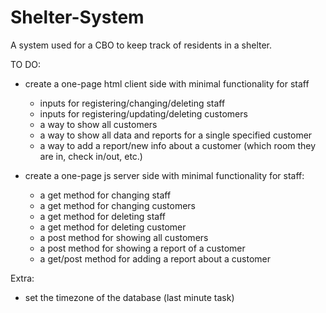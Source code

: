 # Shelter-System
A system used for a CBO to keep track of residents in a shelter.


TO DO:
- create a one-page html client side with minimal functionality for staff
    - inputs for registering/changing/deleting staff
    - inputs for registering/updating/deleting customers
    - a way to show all customers
    - a way to show all data and reports for a single specified customer 
    - a way to add a report/new info about a customer (which room they are in, check in/out, etc.)

- create a one-page js server side with minimal functionality for staff:
    - a get method for changing staff
    - a get method for changing customers
    - a get method for deleting staff
    - a get method for deleting customer
    - a post method for showing all customers
    - a post method for showing a report of a customer
    - a get/post method for adding a report about a customer

Extra:
- set the timezone of the database (last minute task)
